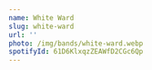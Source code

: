 ```yaml
---
name: White Ward
slug: white-ward
url: ''
photo: /img/bands/white-ward.webp
spotifyId: 61D6KlxqzZEAWfD2CGc6Qp
---
```

